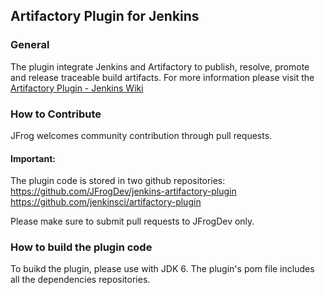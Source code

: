 ## Artifactory Plugin for Jenkins

### General
The plugin integrate Jenkins and Artifactory to publish, resolve, promote and release traceable build artifacts.
For more information please visit the [Artifactory Plugin - Jenkins Wiki](http://wiki.jenkins-ci.org/display/JENKINS/Artifactory+Plugin)

### How to Contribute
JFrog welcomes community contribution through pull requests.

#### Important:
The plugin code is stored in two github repositories:
https://github.com/JFrogDev/jenkins-artifactory-plugin
https://github.com/jenkinsci/artifactory-plugin

Please make sure to submit pull requests to JFrogDev only.

### How to build the plugin code
To buikd the plugin, please use with JDK 6.
The plugin's pom file includes all the dependencies repositories.